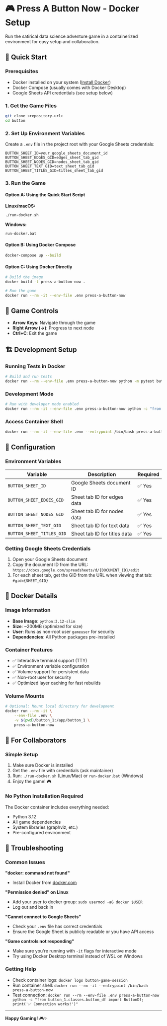 # 🎮 Press A Button Now - Docker Setup

Run the satirical data science adventure game in a containerized environment for easy setup and collaboration.

## 🚀 Quick Start

### Prerequisites
- Docker installed on your system ([Install Docker](https://docs.docker.com/get-docker/))
- Docker Compose (usually comes with Docker Desktop)
- Google Sheets API credentials (see setup below)

### 1. Get the Game Files
```bash
git clone <repository-url>
cd button
```

### 2. Set Up Environment Variables
Create a `.env` file in the project root with your Google Sheets credentials:

```env
BUTTON_SHEET_ID=your_google_sheets_document_id
BUTTON_SHEET_EDGES_GID=edges_sheet_tab_gid
BUTTON_SHEET_NODES_GID=nodes_sheet_tab_gid
BUTTON_SHEET_TEXT_GID=text_sheet_tab_gid
BUTTON_SHEET_TITLES_GID=titles_sheet_tab_gid
```

### 3. Run the Game

#### Option A: Using the Quick Start Script
**Linux/macOS:**
```bash
./run-docker.sh
```

**Windows:**
```cmd
run-docker.bat
```

#### Option B: Using Docker Compose
```bash
docker-compose up --build
```

#### Option C: Using Docker Directly
```bash
# Build the image
docker build -t press-a-button-now .

# Run the game
docker run --rm -it --env-file .env press-a-button-now
```

## 🎯 Game Controls

- **Arrow Keys**: Navigate through the game
- **Right Arrow (→)**: Progress to next node
- **Ctrl+C**: Exit the game

## 🏗️ Development Setup

### Running Tests in Docker
```bash
# Build and run tests
docker run --rm --env-file .env press-a-button-now python -m pytest button_1/tests/ -v
```

### Development Mode
```bash
# Run with developer mode enabled
docker run --rm -it --env-file .env press-a-button-now python -c "from button_1 import ButtonGame; ButtonGame(developer_mode=True).play_full_game()"
```

### Access Container Shell
```bash
docker run --rm -it --env-file .env --entrypoint /bin/bash press-a-button-now
```

## 🔧 Configuration

### Environment Variables

| Variable | Description | Required |
|----------|-------------|----------|
| `BUTTON_SHEET_ID` | Google Sheets document ID | ✅ Yes |
| `BUTTON_SHEET_EDGES_GID` | Sheet tab ID for edges data | ✅ Yes |
| `BUTTON_SHEET_NODES_GID` | Sheet tab ID for nodes data | ✅ Yes |
| `BUTTON_SHEET_TEXT_GID` | Sheet tab ID for text data | ✅ Yes |
| `BUTTON_SHEET_TITLES_GID` | Sheet tab ID for titles data | ✅ Yes |

### Getting Google Sheets Credentials

1. Open your Google Sheets document
2. Copy the document ID from the URL: `https://docs.google.com/spreadsheets/d/{DOCUMENT_ID}/edit`
3. For each sheet tab, get the GID from the URL when viewing that tab: `#gid={SHEET_GID}`

## 🐳 Docker Details

### Image Information
- **Base Image**: `python:3.12-slim`
- **Size**: ~200MB (optimized for size)
- **User**: Runs as non-root user `gameuser` for security
- **Dependencies**: All Python packages pre-installed

### Container Features
- ✅ Interactive terminal support (TTY)
- ✅ Environment variable configuration
- ✅ Volume support for persistent data
- ✅ Non-root user for security
- ✅ Optimized layer caching for fast rebuilds

### Volume Mounts
```bash
# Optional: Mount local directory for development
docker run --rm -it \
    --env-file .env \
    -v $(pwd)/button_1:/app/button_1 \
    press-a-button-now
```

## 🤝 For Collaborators

### Simple Setup
1. Make sure Docker is installed
2. Get the `.env` file with credentials (ask maintainer)
3. Run: `./run-docker.sh` (Linux/Mac) or `run-docker.bat` (Windows)
4. Enjoy the game! 🎮

### No Python Installation Required
The Docker container includes everything needed:
- Python 3.12
- All game dependencies
- System libraries (graphviz, etc.)
- Pre-configured environment

## 🐛 Troubleshooting

### Common Issues

**"docker: command not found"**
- Install Docker from [docker.com](https://docs.docker.com/get-docker/)

**"Permission denied" on Linux**
- Add your user to docker group: `sudo usermod -aG docker $USER`
- Log out and back in

**"Cannot connect to Google Sheets"**
- Check your `.env` file has correct credentials
- Ensure the Google Sheet is publicly readable or you have API access

**"Game controls not responding"**
- Make sure you're running with `-it` flags for interactive mode
- Try using Docker Desktop terminal instead of WSL on Windows

### Getting Help
- Check container logs: `docker logs button-game-session`
- Run container shell: `docker run --rm -it --entrypoint /bin/bash press-a-button-now`
- Test connection: `docker run --rm --env-file .env press-a-button-now python -c "from button_1.classes.button_df import ButtonDf; print('✅ Connection works!')"`

---

**Happy Gaming!** 🎮✨